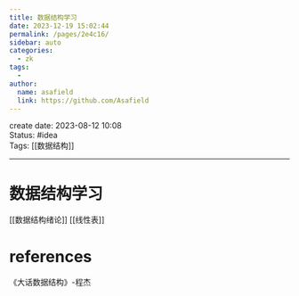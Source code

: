 ```yaml
---
title: 数据结构学习
date: 2023-12-19 15:02:44
permalink: /pages/2e4c16/
sidebar: auto
categories:
  - zk
tags:
  - 
author: 
  name: asafield
  link: https://github.com/Asafield
---
```


create date: 2023-08-12 10:08  
Status: #idea  
Tags: [[数据结构]]

---

# 数据结构学习
[[数据结构绪论]]
[[线性表]]
# references
《大话数据结构》-程杰